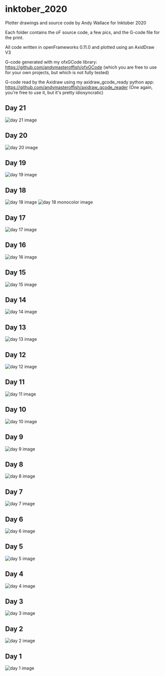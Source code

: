 # inktober_2020

Plotter drawings and source code by Andy Wallace for Inktober 2020

Each folder contains the oF source code, a few pics, and the G-code file for the print.

All code written in openFrameworks 0.11.0 and plotted using an AxidDraw V3

G-code generated with my ofxGCode library: https://github.com/andymasteroffish/ofxGCode
(which you are free to use for your own projects, but which is not fully tested)

G-code read by the Axidraw using my axidraw_gcode_ready python app: https://github.com/andymasteroffish/axidraw_gcode_reader
(One again, you're free to use it, but it's pretty idiosyncratic)

## Day 21

![day 21 image](https://github.com/andymasteroffish/inktober_2020/blob/main/day_21/pics/day_21_full_small.jpg)

## Day 20

![day 20 image](https://github.com/andymasteroffish/inktober_2020/blob/main/day_20/pics/day_20_full_small.jpg)

## Day 19

![day 19 image](https://github.com/andymasteroffish/inktober_2020/blob/main/day_19/pics/day_19_full_small.jpg)

## Day 18

![day 18 image](https://github.com/andymasteroffish/inktober_2020/blob/main/day_18/pics/day_18_trim_small.jpg)
![day 18 monocolor image](https://github.com/andymasteroffish/inktober_2020/blob/main/day_18/pics/day_18_mono_trim_small.jpg)

## Day 17

![day 17 image](https://github.com/andymasteroffish/inktober_2020/blob/main/day_17/pics/day_17_trim_small.JPG)

## Day 16

![day 16 image](https://github.com/andymasteroffish/inktober_2020/blob/main/day_16/pics/day_16_trim_small.jpg)

## Day 15

![day 15 image](https://github.com/andymasteroffish/inktober_2020/blob/main/day_15/pics/day_15_full_small.jpg)

## Day 14

![day 14 image](https://github.com/andymasteroffish/inktober_2020/blob/main/day_14/pics/day_14_trim_small.jpg)

## Day 13

![day 13 image](https://github.com/andymasteroffish/inktober_2020/blob/main/day_13/pics/day_13_trim_small.jpg)

## Day 12

![day 12 image](https://github.com/andymasteroffish/inktober_2020/blob/main/day_12/pics/day_12_trim_small.jpg)

## Day 11

![day 11 image](https://github.com/andymasteroffish/inktober_2020/blob/main/day_11/pics/day_11_combined_small.jpg)

## Day 10

![day 10 image](https://github.com/andymasteroffish/inktober_2020/blob/main/day_10/pics/day_10_full_small.jpg)

## Day 9

![day 9 image](https://github.com/andymasteroffish/inktober_2020/blob/main/day_09/pics/day_09_small.jpg)

## Day 8

![day 8 image](https://github.com/andymasteroffish/inktober_2020/blob/main/day_08/pics/day_08_trim_small.jpg)

## Day 7

![day 7 image](https://github.com/andymasteroffish/inktober_2020/blob/main/day_07/pics/day_07_full_square_small.jpg)

## Day 6

![day 6 image](https://github.com/andymasteroffish/inktober_2020/blob/main/day_06/pics/day_06_full_small.jpg)

## Day 5

![day 5 image](https://github.com/andymasteroffish/inktober_2020/blob/main/day_05/pics/day_05_full_small.jpg)

## Day 4

![day 4 image](https://github.com/andymasteroffish/inktober_2020/blob/main/day_04/pics/day_04_crop_small.jpg)

## Day 3

![day 3 image](https://github.com/andymasteroffish/inktober_2020/blob/main/day_03/pics/day_03_small.jpg)

## Day 2

![day 2 image](https://github.com/andymasteroffish/inktober_2020/blob/main/day_02/pics/day_02_small.jpg)

## Day 1

![day 1 image](https://github.com/andymasteroffish/inktober_2020/blob/main/day_01/pics/day_01_trim_small.jpg)

